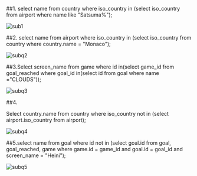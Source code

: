 ##1.  select name from country where iso_country in (select iso_country from airport where name like "Satsuma%");



![sub1](https://github.com/user-attachments/assets/2ad8bea4-6003-4d94-b718-96a81105fc5b)


##2. select name from airport where iso_country in (select iso_country from country where country.name = "Monaco");

![subq2](https://github.com/user-attachments/assets/673113a8-0716-4378-b331-a1a9036bcd5f)

##3.Select screen_name from game where id in(select game_id from goal_reached where goal_id in(select id from goal where name ="CLOUDS"));

![subq3](https://github.com/user-attachments/assets/1d0ecd21-4497-4449-bdbb-bbc97c39e174)

##4.

Select country.name from country where iso_country not in (select airport.iso_country from airport);


![subq4](https://github.com/user-attachments/assets/c215c77b-b51f-4caa-9586-86b05cee456c)


##5.select name from goal where id not in (select goal.id from goal, goal_reached, game where game.id = game_id and goal.id = goal_id and screen_name = "Heini");

![subq5](https://github.com/user-attachments/assets/ac013afa-5f6c-4a60-ac7b-df0be43cbacb)

























